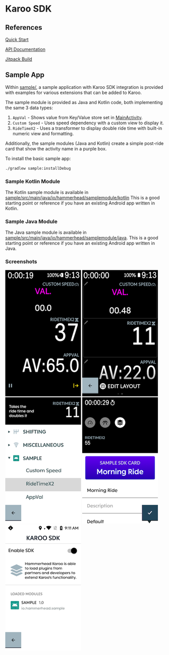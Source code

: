 # Karoo SDK

## References

[Quick Start](https://hammerheadnav.github.io/karoo-sdk/index.html)

[API Documentation](https://hammerheadnav.github.io/karoo-sdk/0.0.2/karoo-sdk/index.html)

[Jitpack Build](https://jitpack.io/#io.hammerhead/karoo-sdk)

## Sample App

Within [sample/](sample/), a sample application with Karoo SDK integration is provided with
examples for various extensions that can be added to Karoo.

The sample module is provided as Java and Kotlin code, both implementing the same 3
data types:
1. `AppVal` - Shows value from Key/Value store set in [MainActivity](sample/src/main/java/io/hammerhead/sample/MainActivity.kt).
1. `Custom Speed` - Uses speed dependency with a custom view to display it.
1. `RideTimeX2` - Uses a transformer to display double ride time with built-in numeric view and formatting.

Additionally, the sample modules (Java and Kotlin) create a simple post-ride card that show
the activity name in a purple box.

To install the basic sample app:
```bash
./gradlew sample:installDebug
```

### Sample Kotlin Module

The Kotlin sample module is available in [sample/src/main/java/io/hammerhead/samplemodule/kotlin](sample/src/main/java/io/hammerhead/samplemodule/kotlin)
This is a good starting point or reference if you have an existing Android app written in Kotlin.

### Sample Java Module

The Java sample module is available in [sample/src/main/java/io/hammerhead/samplemodule/java](sample/src/main/java/io/hammerhead/samplemodule/java).
This is a good starting point or reference if you have an existing Android app written in Java.

### Screenshots

![SDK fields in ride](screenshots/ride.png?raw=true "SDK fields in ride")
![SDK fields in editor](screenshots/pages-preview.png?raw=true "SDK fields in editor")
![SDK field selection](screenshots/pages-select.png?raw=true "SDK field selection")
![SDK post-ride card](screenshots/post-ride.png?raw=true "SDK Post-Ride Card")
![SDK Module in Settings](screenshots/settings.png?raw=true "Module in Settings")
